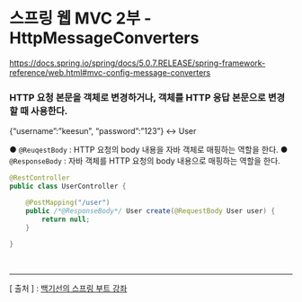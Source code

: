 스프링 웹 MVC 2부 - HttpMessageConverters
===
https://docs.spring.io/spring/docs/5.0.7.RELEASE/spring-framework-reference/web.html#mvc-config-message-converters


### HTTP 요청 본문을 객체로 변경하거나, 객체를 HTTP 응답 본문으로 변경할 때 사용한다.
  {“username”:”keesun”, “password”:”123”} <-> User  
  
  ● `@ReuqestBody` : HTTP 요청의 body 내용을 자바 객체로 매핑하는 역할을 한다.
  ● `@ResponseBody` : 자바 객체를 HTTP 요청의 body 내용으로 매핑하는 역할을 한다.
 
```java
@RestController
public class UserController {

    @PostMapping("/user")
    public /*@ResponseBody*/ User create(@RequestBody User user) {      //@RestController 사용해서 생략가능 그냥 @Controller 사용시 써줘야 MessageConverter가 적용됨
        return null;
    }
    
}
```

<br/>

---
[ 출처 ] : [백기선의 스프링 부트 강좌](https://www.inflearn.com/course/%EC%8A%A4%ED%94%84%EB%A7%81%EB%B6%80%ED%8A%B8/)
